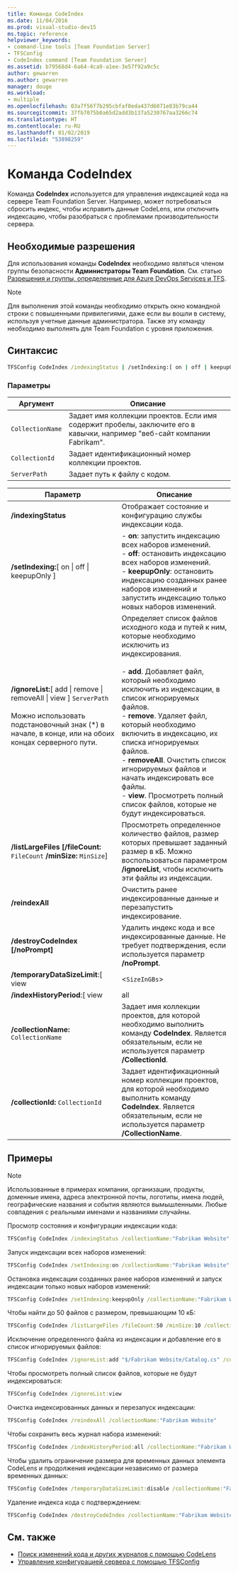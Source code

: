 ```yaml
---
title: Команда CodeIndex
ms.date: 11/04/2016
ms.prod: visual-studio-dev15
ms.topic: reference
helpviewer_keywords:
- command-line tools [Team Foundation Server]
- TFSConfig
- CodeIndex command [Team Foundation Server]
ms.assetid: b79568d4-6a64-4ca9-a1ee-3e57f92a9c5c
author: gewarren
ms.author: gewarren
manager: douge
ms.workload:
- multiple
ms.openlocfilehash: 03a7f56f7b295cbfaf8eda437d6071e83b79ca44
ms.sourcegitcommit: 37fb7075b0a65d2add3b137a5230767aa3266c74
ms.translationtype: HT
ms.contentlocale: ru-RU
ms.lasthandoff: 01/02/2019
ms.locfileid: "53898259"
---
```

# <a name="codeindex-command"></a>Команда CodeIndex

Команда **CodeIndex** используется для управления индексацией кода на сервере Team Foundation Server. Например, может потребоваться сбросить индекс, чтобы исправить данные CodeLens, или отключить индексацию, чтобы разобраться с проблемами производительности сервера.

## <a name="required-permissions"></a>Необходимые разрешения

Для использования команды **CodeIndex** необходимо являться членом группы безопасности **Администраторы Team Foundation**. См. статью [Разрешения и группы, определенные для Azure DevOps Services и TFS](/azure/devops/organizations/security/permissions?view=vsts).

> [!NOTE]
> Для выполнения этой команды необходимо открыть окно командной строки с повышенными привилегиями, даже если вы вошли в систему, используя учетные данные администратора. Также эту команду необходимо выполнять для Team Foundation с уровня приложения.

## <a name="syntax"></a>Синтаксис

```cmd
TFSConfig CodeIndex /indexingStatus | /setIndexing:[ on | off | keepupOnly ] | /ignoreList:[ add | remove | removeAll | view ] ServerPath | /listLargeFiles [/fileCount:FileCount] [/minSize:MinSize] | /reindexAll | /destroyCodeIndex [/noPrompt] | /temporaryDataSizeLimit:[ view | <SizeInGBs> | disable ] | /indexHistoryPeriod:[ view | all | <NumberOfMonths> ] [/collectionName:CollectionName | /collectionId:CollectionId]
```

### <a name="parameters"></a>Параметры

|**Аргумент**|**Описание**|
|------------------| - |
|`CollectionName`|Задает имя коллекции проектов. Если имя содержит пробелы, заключите его в кавычки, например "веб-сайт компании Fabrikam".|
|`CollectionId`|Задает идентификационный номер коллекции проектов.|
|`ServerPath`|Задает путь к файлу с кодом.|

|**Параметр**|**Описание**|
|----------------| - |
|**/indexingStatus**|Отображает состояние и конфигурацию службы индексации кода.|
|**/setIndexing:**[ on &#124; off &#124; keepupOnly ]|-   **on**: запустить индексацию всех наборов изменений.<br />-   **off**: остановить индексацию всех наборов изменений.<br />-   **keepupOnly**: остановить индексацию созданных ранее наборов изменений и запустить индексацию только новых наборов изменений.|
|**/ignoreList:**[ add &#124; remove &#124; removeAll &#124; view ] `ServerPath`<br /><br /> Можно использовать подстановочный знак (*) в начале, в конце, или на обоих концах серверного пути.|Определяет список файлов исходного кода и путей к ним, которые необходимо исключить из индексирования.<br /><br /> -   **add**. Добавляет файл, который необходимо исключить из индексации, в список игнорируемых файлов.<br />-   **remove**. Удаляет файл, который необходимо включить в индексацию, их списка игнорируемых файлов.<br />-   **removeAll**. Очистить список игнорируемых файлов и начать индексировать все файлы.<br />-   **view**. Просмотреть полный список файлов, которые не будут индексироваться.|
|**/listLargeFiles [/fileCount:** `FileCount` **/minSize:** `MinSize`]|Просмотреть определенное количество файлов, размер которых превышает заданный размер в кБ. Можно воспользоваться параметром **/ignoreList**, чтобы исключить эти файлы из индексации.|
|**/reindexAll**|Очистить ранее индексированные данные и перезапустить индексирование.|
|**/destroyCodeIndex [/noPrompt]**|Удалить индекс кода и все индексированные данные. Не требует подтверждения, если используется параметр **/noPrompt**.|
|**/temporaryDataSizeLimit**:[ view | <`SizeInGBs`> | disable ]|Управляйте количеством временных данных, которые создает CodeLens при обработке наборов изменений. Ограничение по умолчанию составляет 2 ГБ.<br /><br /> -   **view**. Отображение текущего ограничения на размер.<br />-   `SizeInGBs`. Изменение ограничения на размер.<br />-   **disable**. Удаление ограничения на размер.<br /><br /> Проверка этого ограничения выполняется перед тем, как CodeLens обрабатывает новый набор изменений. Если временные данные превышают данное ограничение, то CodeLens приостановит обработку ранних наборов изменений, но не новых. После того как данные будут очищены и их размер станет меньше указанного ограничения, элемент CodeLens перезапустит процесс обработки. Очистка выполняется автоматически раз в день. Это означает, что временные данные могут превысить ограничение перед выполнением очистки.|
|**/indexHistoryPeriod**:[ view | all | <`NumberOfMonths`> ]|Управляйте длительностью индексирования журнала изменений. Это влияет на объем отображаемого журнала CodeLens. Ограничение по умолчанию составляет 12 месяцев. Это означает, что CodeLens показывает журнал изменений только за последние 12 месяцев.<br /><br /> -   **view**. Отображение текущего количества месяцев.<br />-   **all**. Индексирование всего журнала изменений.<br />-   `NumberOfMonths`. Изменение количества месяцев, используемых для индексирования журнала изменений.|
|**/collectionName:** `CollectionName`|Задает имя коллекции проектов, для которой необходимо выполнить команду **CodeIndex**. Является обязательным, если не используется параметр **/CollectionId**.|
|**/collectionId:** `CollectionId`|Задает идентификационный номер коллекции проектов, для которой необходимо выполнить команду **CodeIndex**. Является обязательным, если не используется параметр **/CollectionName**.|

## <a name="examples"></a>Примеры

> [!NOTE]
> Использованные в примерах компании, организации, продукты, доменные имена, адреса электронной почты, логотипы, имена людей, географические названия и события являются вымышленными.  Любые совпадения с реальными именами и названиями случайны.

 Просмотр состояния и конфигурации индексации кода:

```cmd
TFSConfig CodeIndex /indexingStatus /collectionName:"Fabrikam Website"
```

 Запуск индексации всех наборов изменений:

```cmd
TFSConfig CodeIndex /setIndexing:on /collectionName:"Fabrikam Website"
```

 Остановка индексации созданных ранее наборов изменений и запуск индексации только новых наборов изменений:

```cmd
TFSConfig CodeIndex /setIndexing:keepupOnly /collectionName:"Fabrikam Website"
```

 Чтобы найти до 50 файлов с размером, превышающим 10 кБ:

```cmd
TFSConfig CodeIndex /listLargeFiles /fileCount:50 /minSize:10 /collectionName:"Fabrikam Website"
```

 Исключение определенного файла из индексации и добавление его в список игнорируемых файлов:

```cmd
TFSConfig CodeIndex /ignoreList:add "$/Fabrikam Website/Catalog.cs" /collectionName:"Fabrikam Website"
```

 Чтобы просмотреть полный список файлов, которые не будут индексироваться:

```cmd
TFSConfig CodeIndex /ignoreList:view
```

 Очистка индексированных данных и перезапуск индексации:

```cmd
TFSConfig CodeIndex /reindexAll /collectionName:"Fabrikam Website"
```

 Чтобы сохранить весь журнал набора изменений:

```cmd
TFSConfig CodeIndex /indexHistoryPeriod:all /collectionName:"Fabrikam Website"
```

 Чтобы удалить ограничение размера для временных данных элемента CodeLens и продолжения индексации независимо от размера временных данных:

```cmd
TFSConfig CodeIndex /temporaryDataSizeLimit:disable /collectionName:"Fabrikam Website"
```

 Удаление индекса кода с подтверждением:

```cmd
TFSConfig CodeIndex /destroyCodeIndex /collectionName:"Fabrikam Website"
```

## <a name="see-also"></a>См. также

- [Поиск изменений кода и других журналов с помощью CodeLens](../ide/find-code-changes-and-other-history-with-codelens.md)
- [Управление конфигурацией сервера с помощью TFSConfig](/tfs/server/ref/command-line/tfsconfig-cmd)